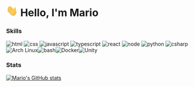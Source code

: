 # <img src="https://github.com/SatYu26/SatYu26/raw/master/Assets/Hi.gif" alt="handwave" width="32"/> Hello, I'm Mario

### Skills
<img src="https://user-images.githubusercontent.com/95534180/151720587-570c5152-474a-49d3-8ea5-96a7221ae58d.png" alt="html" width="32"/> <img src="https://user-images.githubusercontent.com/95534180/151720575-1fc9a4d1-b778-404d-a301-4397a6d7581a.png" alt="css" width="32"/> <img src="https://camo.githubusercontent.com/01920dc8ff66bdb2cd3bbc4847b3f88c16b706a24a3e2ee8c22b51eace241460/68747470733a2f2f75706c6f61642e77696b696d656469612e6f72672f77696b6970656469612f636f6d6d6f6e732f7468756d622f392f39392f556e6f6666696369616c5f4a6176615363726970745f6c6f676f5f322e7376672f3132303070782d556e6f6666696369616c5f4a6176615363726970745f6c6f676f5f322e7376672e706e67" alt="javascript" width="32"/> <img src="https://upload.wikimedia.org/wikipedia/commons/thumb/4/4c/Typescript_logo_2020.svg/1200px-Typescript_logo_2020.svg.png" alt="typescript" width="32"/> <img src="https://upload.wikimedia.org/wikipedia/commons/thumb/a/a7/React-icon.svg/2300px-React-icon.svg.png" alt="react" width="32"/> <img src="https://upload.wikimedia.org/wikipedia/commons/thumb/d/d9/Node.js_logo.svg/1280px-Node.js_logo.svg.png" alt="node" height="32"/> <img src="https://camo.githubusercontent.com/06060cde705ac6498f76dc8dc0c657fcf4eecdaef6d25d2e07e72f0153233ac3/68747470733a2f2f73746f72652d696d616765732e732d6d6963726f736f66742e636f6d2f696d6167652f617070732e33373937322e31333531303739383838323834373233382e61616161373366312d306663352d343830622d383631392d3533386435363362303837612e34393435363762642d393137372d343335302d623135632d6639623832336362353038633f6d6f64653d7363616c6526713d393026683d33303026773d333030" alt="python" width="32"/> <img src="https://seeklogo.com/images/C/c-sharp-c-logo-02F17714BA-seeklogo.com.png" alt="csharp" width="32"/><img src="https://wiki.installgentoo.com/images/f/f9/Arch-linux-logo.png" alt="Arch Linux" width="32"/><img src="https://upload.wikimedia.org/wikipedia/commons/thumb/4/4b/Bash_Logo_Colored.svg/1200px-Bash_Logo_Colored.svg.png" alt="bash" width="32"/><img src="https://www.docker.com/wp-content/uploads/2022/03/vertical-logo-monochromatic.png" alt="Docker" width="32"/><img src="https://cdn.freebiesupply.com/logos/large/2x/unity-69-logo-png-transparent.png" alt="Unity" width="32"/>

### Stats
[![Mario's GitHub stats](https://github-readme-stats.vercel.app/api?username=mario-hess&show_icons=true&theme=tokyonight)](https://github.com/anuraghazra/github-readme-stats)
